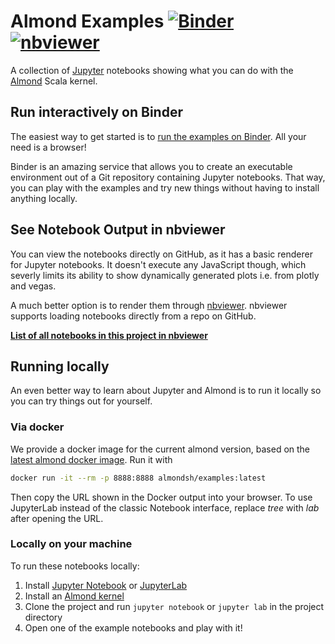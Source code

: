 # Almond Examples [![Binder](https://mybinder.org/badge_logo.svg)](https://mybinder.org/v2/gh/almond-sh/examples/master?urlpath=lab%2Ftree%2Fnotebooks%2Findex.ipynb) [![nbviewer](https://img.shields.io/badge/view%20on-nbviewer-brightgreen.svg)](https://nbviewer.jupyter.org/github/almond-sh/almond-examples/tree/master/notebooks/index.ipynb)


A collection of [Jupyter](http://jupyter.org/) notebooks showing what you can do with the [Almond](https://almond.sh) Scala kernel.

## Run interactively on Binder
The easiest way to get started is to [run the examples on Binder](https://mybinder.org/v2/gh/almond-sh/examples/master?urlpath=lab%2Ftree%2Fnotebooks%2Findex.ipynb).
All your need is a browser!

Binder is an amazing service that allows you to create an executable environment out of a Git repository containing
Jupyter notebooks. That way, you can play with the examples and try new things without having to install anything locally.

## See Notebook Output in nbviewer
You can view the notebooks directly on GitHub, as it has a basic renderer for Jupyter notebooks. It doesn't execute any JavaScript though, which severly limits its ability to show dynamically generated plots i.e. from plotly and vegas.

A much better option is to render them through [nbviewer](https://nbviewer.jupyter.org/). nbviewer supports loading notebooks directly from a repo on GitHub.

**[List of all notebooks in this project in nbviewer](https://nbviewer.jupyter.org/github/almond-sh/almond-examples/tree/master/notebooks/index.ipynb)**

## Running locally
An even better way to learn about Jupyter and Almond is to run it locally so you can try things out for yourself.

### Via docker
We provide a docker image for the current almond version, based on the [latest almond docker image](https://almond.sh/docs/try-docker). Run it with

```bash
docker run -it --rm -p 8888:8888 almondsh/examples:latest
```

Then copy the URL shown in the Docker output into your browser.
To use JupyterLab instead of the classic Notebook interface, replace *tree* with *lab* after opening the URL.

### Locally on your machine
To run these notebooks locally:
1. Install [Jupyter Notebook](http://jupyter.org/install) or [JupyterLab](https://jupyterlab.readthedocs.io/en/stable/)
2. Install an [Almond kernel](https://almond.sh/docs/quick-start-install)
3. Clone the project and run `jupyter notebook` or `jupyter lab` in the project directory
4. Open one of the example notebooks and play with it!
